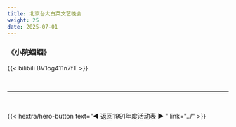 ```yaml
---
title: 北京台大白菜文艺晚会
weight: 25
date: 2025-07-01
---
```


### 《小院蝈蝈》

{{< bilibili BV1og411n7fT >}}

<br>
<hr>
<br>

{{< hextra/hero-button text="◀ 返回1991年度活动表 ▶ " link="../" >}}